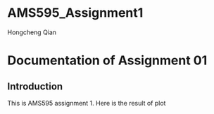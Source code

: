 # AMS595_Assignment1
Hongcheng Qian
# Documentation of Assignment 01

## Introduction
This is AMS595 assignment 1. 
Here is the result of plot
<img decoding="async" src="">
